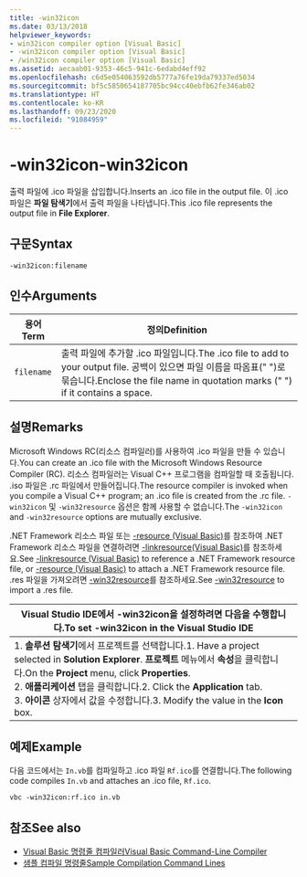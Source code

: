 ```yaml
---
title: -win32icon
ms.date: 03/13/2018
helpviewer_keywords:
- win32icon compiler option [Visual Basic]
- -win32icon compiler option [Visual Basic]
- /win32icon compiler option [Visual Basic]
ms.assetid: aecaab01-9353-46c5-941c-6edabd4eff92
ms.openlocfilehash: c6d5e054063592db5777a76fe19da79337ed5034
ms.sourcegitcommit: bf5c5850654187705bc94cc40ebfb62fe346ab02
ms.translationtype: HT
ms.contentlocale: ko-KR
ms.lasthandoff: 09/23/2020
ms.locfileid: "91084959"
---
```

# <a name="-win32icon"></a><span data-ttu-id="372df-102">-win32icon</span><span class="sxs-lookup"><span data-stu-id="372df-102">-win32icon</span></span>

<span data-ttu-id="372df-103">출력 파일에 .ico 파일을 삽입합니다.</span><span class="sxs-lookup"><span data-stu-id="372df-103">Inserts an .ico file in the output file.</span></span> <span data-ttu-id="372df-104">이 .ico 파일은 **파일 탐색기**에서 출력 파일을 나타냅니다.</span><span class="sxs-lookup"><span data-stu-id="372df-104">This .ico file represents the output file in **File Explorer**.</span></span>  
  
## <a name="syntax"></a><span data-ttu-id="372df-105">구문</span><span class="sxs-lookup"><span data-stu-id="372df-105">Syntax</span></span>  
  
```console  
-win32icon:filename  
```  
  
## <a name="arguments"></a><span data-ttu-id="372df-106">인수</span><span class="sxs-lookup"><span data-stu-id="372df-106">Arguments</span></span>  
  
|<span data-ttu-id="372df-107">용어</span><span class="sxs-lookup"><span data-stu-id="372df-107">Term</span></span>|<span data-ttu-id="372df-108">정의</span><span class="sxs-lookup"><span data-stu-id="372df-108">Definition</span></span>|  
|---|---|  
|`filename`|<span data-ttu-id="372df-109">출력 파일에 추가할 .ico 파일입니다.</span><span class="sxs-lookup"><span data-stu-id="372df-109">The .ico file to add to your output file.</span></span> <span data-ttu-id="372df-110">공백이 있으면 파일 이름을 따옴표(" ")로 묶습니다.</span><span class="sxs-lookup"><span data-stu-id="372df-110">Enclose the file name in quotation marks (" ") if it contains a space.</span></span>|  
  
## <a name="remarks"></a><span data-ttu-id="372df-111">설명</span><span class="sxs-lookup"><span data-stu-id="372df-111">Remarks</span></span>  

 <span data-ttu-id="372df-112">Microsoft Windows RC(리소스 컴파일러)를 사용하여 .ico 파일을 만들 수 있습니다.</span><span class="sxs-lookup"><span data-stu-id="372df-112">You can create an .ico file with the Microsoft Windows Resource Compiler (RC).</span></span> <span data-ttu-id="372df-113">리소스 컴파일러는 Visual C++ 프로그램을 컴파일할 때 호출됩니다. .iso 파일은 .rc 파일에서 만들어집니다.</span><span class="sxs-lookup"><span data-stu-id="372df-113">The resource compiler is invoked when you compile a Visual C++ program; an .ico file is created from the .rc file.</span></span> <span data-ttu-id="372df-114">`-win32icon` 및 `-win32resource` 옵션은 함께 사용할 수 없습니다.</span><span class="sxs-lookup"><span data-stu-id="372df-114">The `-win32icon` and `-win32resource` options are mutually exclusive.</span></span>  
  
 <span data-ttu-id="372df-115">.NET Framework 리소스 파일 또는 [-resource (Visual Basic)](resource.md)를 참조하여 .NET Framework 리소스 파일을 연결하려면 [-linkresource(Visual Basic)](linkresource.md)를 참조하세요.</span><span class="sxs-lookup"><span data-stu-id="372df-115">See [-linkresource (Visual Basic)](linkresource.md) to reference a .NET Framework resource file, or [-resource (Visual Basic)](resource.md) to attach a .NET Framework resource file.</span></span> <span data-ttu-id="372df-116">.res 파일을 가져오려면 [-win32resource](win32resource.md)를 참조하세요.</span><span class="sxs-lookup"><span data-stu-id="372df-116">See [-win32resource](win32resource.md) to import a .res file.</span></span>  
  
|<span data-ttu-id="372df-117">Visual Studio IDE에서 -win32icon을 설정하려면 다음을 수행합니다.</span><span class="sxs-lookup"><span data-stu-id="372df-117">To set -win32icon in the Visual Studio IDE</span></span>|  
|---|  
|<span data-ttu-id="372df-118">1.  **솔루션 탐색기**에서 프로젝트를 선택합니다.</span><span class="sxs-lookup"><span data-stu-id="372df-118">1.  Have a project selected in **Solution Explorer**.</span></span> <span data-ttu-id="372df-119">**프로젝트** 메뉴에서 **속성**을 클릭합니다.</span><span class="sxs-lookup"><span data-stu-id="372df-119">On the **Project** menu, click **Properties**.</span></span> <br /><span data-ttu-id="372df-120">2.  **애플리케이션** 탭을 클릭합니다.</span><span class="sxs-lookup"><span data-stu-id="372df-120">2.  Click the **Application** tab.</span></span><br /><span data-ttu-id="372df-121">3.  **아이콘** 상자에서 값을 수정합니다.</span><span class="sxs-lookup"><span data-stu-id="372df-121">3.  Modify the value in the **Icon** box.</span></span>|  
  
## <a name="example"></a><span data-ttu-id="372df-122">예제</span><span class="sxs-lookup"><span data-stu-id="372df-122">Example</span></span>  

 <span data-ttu-id="372df-123">다음 코드에서는 `In.vb`를 컴파일하고 .ico 파일 `Rf.ico`를 연결합니다.</span><span class="sxs-lookup"><span data-stu-id="372df-123">The following code compiles `In.vb` and attaches an .ico file, `Rf.ico`.</span></span>  
  
```console
vbc -win32icon:rf.ico in.vb  
```  
  
## <a name="see-also"></a><span data-ttu-id="372df-124">참조</span><span class="sxs-lookup"><span data-stu-id="372df-124">See also</span></span>

- [<span data-ttu-id="372df-125">Visual Basic 명령줄 컴파일러</span><span class="sxs-lookup"><span data-stu-id="372df-125">Visual Basic Command-Line Compiler</span></span>](index.md)
- [<span data-ttu-id="372df-126">샘플 컴파일 명령줄</span><span class="sxs-lookup"><span data-stu-id="372df-126">Sample Compilation Command Lines</span></span>](sample-compilation-command-lines.md)

